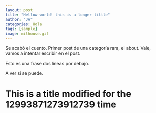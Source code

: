 ```yaml
---
layout: post
title: "Hellow world! this is a longer tittle"
author: "JA"
categories: Hola
tags: [sample]
image: milhouse.gif
---
```


Se acabó el cuento. Primer post de una categoría rara, el about.
Vale, vamos a intentar escribir en el post.

Esto es una frase dos lineas por debajo.

A ver si se puede.

# This is a title modified for the 12993871273912739 time